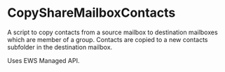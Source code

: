 # CopyShareMailboxContacts

A script to copy contacts from a source mailbox to destination mailboxes which are member of a group.
Contacts are copied to a new contacts subfolder in the destination mailbox.

Uses EWS Managed API.
